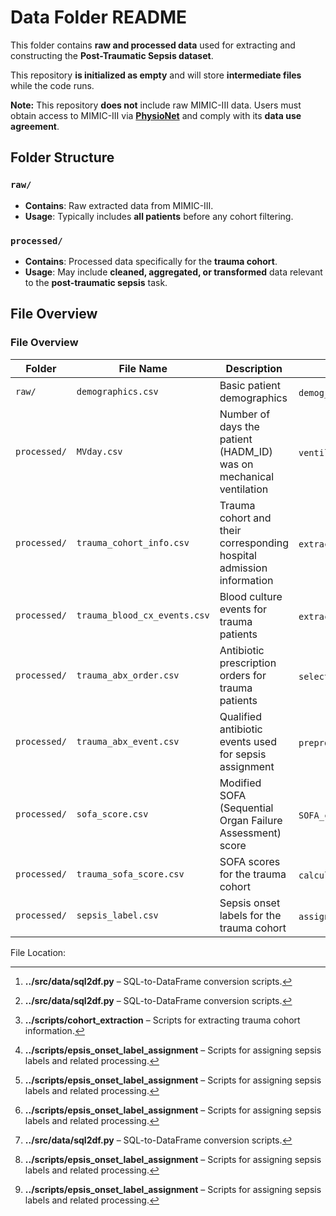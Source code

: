 # Data Folder README

This folder contains **raw and processed data** used for extracting and constructing the **Post-Traumatic Sepsis dataset**.

This repository **is initialized as empty** and will store **intermediate files** while the code runs.

**Note:** This repository **does not** include raw MIMIC-III data. Users must obtain access to MIMIC-III via **[PhysioNet](https://physionet.org/content/mimiciii/1.4/)** and comply with its **data use agreement**.



## Folder Structure

### `raw/`
- **Contains**: Raw extracted data from MIMIC-III.
- **Usage**: Typically includes **all patients** before any cohort filtering.

### `processed/`
- **Contains**: Processed data specifically for the **trauma cohort**.
- **Usage**: May include **cleaned, aggregated, or transformed** data relevant to the **post-traumatic sepsis** task.


## File Overview


### **File Overview**
| **Folder**    | **File Name**              | **Description** | **Source Code** |
|--------------|---------------------------|----------------|----------------|
| `raw/`      | `demographics.csv`         | Basic patient demographics | `demog_sql2df`[^1] |
| `processed/` | `MVday.csv`               | Number of days the patient (HADM_ID) was on mechanical ventilation | `ventilation_day_processed`[^1] |
| `processed/` | `trauma_cohort_info.csv`  | Trauma cohort and their corresponding hospital admission information | `extract_trauma_cohort_ids`[^2] |
| `processed/` | `trauma_blood_cx_events.csv` | Blood culture events for trauma patients | `extract_blood_cx_events`[^3] |
| `processed/` | `trauma_abx_order.csv`    | Antibiotic prescription orders for trauma patients | `select_relevant_abx_data`[^3] |
| `processed/` | `trauma_abx_event.csv`    | Qualified antibiotic events used for sepsis assignment | `preprocess_abx_data`[^3] |
| `processed/` | `sofa_score.csv`         | Modified SOFA (Sequential Organ Failure Assessment) score | `SOFA_calculate`[^1] |
| `processed/` | `trauma_sofa_score.csv`   | SOFA scores for the trauma cohort | `calculate_sofa_score`[^3] |
| `processed/` | `sepsis_label.csv`        | Sepsis onset labels for the trauma cohort | `assign_sepsis_labels`[^3] |

File Location: 
[^1]: **../src/data/sql2df.py** – SQL-to-DataFrame conversion scripts.  
[^2]: **../scripts/cohort_extraction** – Scripts for extracting trauma cohort information.  
[^3]: **../scripts/epsis_onset_label_assignment** – Scripts for assigning sepsis labels and related processing.  
